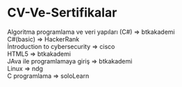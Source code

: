 # CV-Ve-Sertifikalar
Algoritma programlama ve veri yapıları (C#) => btkakademi <br>
C#(basic) => HackerRank <br>
İntroduction to cybersecurity => cisco <br>
HTML5 => btkakademi <br>
JAva ile programlamaya giriş => btkakademi <br>
Linux => ndg <br>
C programlama => soloLearn <br>

